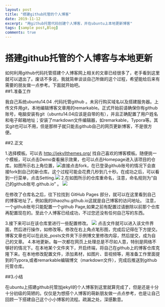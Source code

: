 ```yaml
---
layout: post
title: "搭建github托管的个人博客"
date: 2019-11-12
excerpt: "用github托管代码创建个人博客，并在ubuntu上本地更新博客"
tags: [sample post,Blog]
comments: true
---
```


# 搭建github托管的个人博客与本地更新 

  如何利用github代码托管搭建个人博客网上相关的文章已经很多了，老手看到这里就可以退出了。废话不多说，我就简单谈谈自己所做的这个过程，希望能给后来有需要的朋友做一点参考。下面就开始吧。  
##1.准备工作

我自己系统ubuntu14.04 .代码托管github 。未另行购买域名以及搭建服务器。上传文件用git，本地编辑博客文章用的remarkable。正式开始前请确保你有github账号，电脑安装有git（ubuntu14.04应该是自带的有），并且正确配置了用户姓名和电子邮箱地址；安装了markdown文件编辑器，如remarkable，Typora等。其实git也可以不用，但是那样子就只能去github自己的网页更新博客，不是很方便。

##2.正文

1.选择模板。可以去 http://jekyllthemes.org/ 找自己喜欢的博客模板。随便挑一个模板，可以点击Demo查看展示效果，也可以点击Homepage进入该项目的仓库。如图所示右上角位置，![ ](/assets/img/fork.png  "fork")直接点击fork，在已登录github账号的情况下会直接fork到自己的新仓库。这个过程可能会花费几秒到几十秒。在成功之后，可以看到一行菜单，点击Setting.![](/assets/img/setting.png) 
2.在如图所示的仓库重命名，注意，命名规则为“自己的github账号.github.io” 。
![](/assets/img/repository.png) 

在修改了仓库名之后，往下拉找到 GitHub Pages 部分，就可以在这里看到自己的博客地址了。例如我的lihaozhu.github.io这就是自己博客的访问地址。
注意，一个github账号只能配置一个github Page,如果之前有配置过请删除以前那个仓库再配置现在的。至此个人博客已经成功，不过您还没有任何自己写的东西。

3.接下来可以在该仓库里进行一些配置修改。
![](/assets/img/lalala.png) 
点击文件就可以进入该文件界面，然后进行操作，如修改等。修改在右上角点笔形图，完成后记得在下方提交。博客文章也可以在此处_posts文件夹下示例博文里修改内容，然后提交，成为自己的文章。
4.本地更新。每一次都在网页上处理总是不尽如人意，特别是网络不够好的情况下。在本地某个文件夹下，开启终端，将自己在github上的博客仓库克隆下来。在本地修改配置文件，添加素材，如图片、音视频等，用准备工作里面提到的Typora,或者remarkable编辑博文（markdown文件），完成后推送到github托管仓库。


##3.小结

在ubuntu上搭建github托管加jekyll的个人博客到这里就算完成了，但是还是十分十分初级的简陋的。仅仅是为想搭个人博客的萌新朋友做一点点参考，也是让自己回顾一下搭建自己这个小小博客的流程。疏漏之处，深感歉意。
